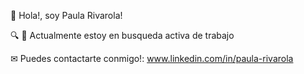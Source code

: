 👋 Hola!, soy Paula Rivarola!

🔍 👀 Actualmente estoy en busqueda activa de trabajo

 ✉ Puedes contactarte conmigo!: www.linkedin.com/in/paula-rivarola
